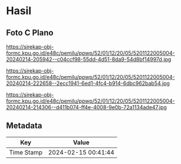 # Hasil

## Foto C Plano

https://sirekap-obj-formc.kpu.go.id/e48c/pemilu/ppwp/52/01/12/20/05/5201122005004-20240214-205942--c04ccf98-55dd-4d51-8da9-54d8bf14997d.jpg

https://sirekap-obj-formc.kpu.go.id/e48c/pemilu/ppwp/52/01/12/20/05/5201122005004-20240214-222658--2ecc1941-6ed1-4fc4-b914-6dbc962bab54.jpg

https://sirekap-obj-formc.kpu.go.id/e48c/pemilu/ppwp/52/01/12/20/05/5201122005004-20240214-214306--d411b074-ff4e-4008-9e0b-72a1134ade47.jpg


## Metadata

| Key        | Value               |
| ---------- | ------------------- |
| Time Stamp | 2024-02-15 00:41:44 |



